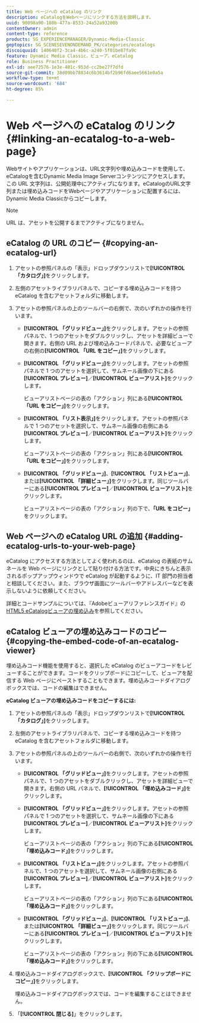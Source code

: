 ```yaml
---
title: Web ページへの eCatalog のリンク
description: eCatalogをWebページにリンクする方法を説明します。
uuid: 90098a90-180b-477a-8533-24a52a93200b
contentOwner: admin
content-type: reference
products: SG_EXPERIENCEMANAGER/Dynamic-Media-Classic
geptopics: SG_SCENESEVENONDEMAND_PK/categories/ecatalogs
discoiquuid: 140640f2-3ca4-4b6c-a240-5f01be87fa9c
feature: Dynamic Media Classic，ビューア，eCatalog
role: Business Practitioner
exl-id: aee72576-1e3e-401c-953d-cc2be27f7dfd
source-git-commit: 38d09bb78834c6b3614bf2b96fd6aee5661e0a5a
workflow-type: tm+mt
source-wordcount: '684'
ht-degree: 85%

---
```


# Web ページへの eCatalog のリンク{#linking-an-ecatalog-to-a-web-page}

Webサイトやアプリケーションは、URL文字列や埋め込みコードを使用して、eCatalogを含むDynamic Media Image Serverコンテンツにアクセスします。 この URL 文字列は、公開処理中にアクティブになります。eCatalogのURL文字列または埋め込みコードをWebページやアプリケーションに配置するには、Dynamic Media Classicからコピーします。

>[!NOTE]
>
>URL は、アセットを公開するまでアクティブになりません。

## eCatalog の URL のコピー {#copying-an-ecatalog-url}

1. アセットの参照パネルの「表示」ドロップダウンリストで&#x200B;**[!UICONTROL 「カタログ」]**&#x200B;をクリックします。
1. 左側のアセットライブラリパネルで、コピーする埋め込みコードを持つ eCatalog を含むアセットフォルダに移動します。
1. アセットの参照パネルの上のツールバーの右側で、次のいずれかの操作を行います。

   * **[!UICONTROL 「グリッドビュー」]**&#x200B;をクリックします。アセットの参照パネルで、1 つのアセットをダブルクリックし、アセットを詳細ビューで開きます。右側の URL および埋め込みコードパネルで、必要なビューアの右側の&#x200B;**[!UICONTROL 「URL をコピー」]**&#x200B;をクリックします。
   * **[!UICONTROL 「グリッドビュー」]**&#x200B;をクリックします。アセットの参照パネルで 1 つのアセットを選択して、サムネール画像の下にある&#x200B;**[!UICONTROL プレビュー]**／**[!UICONTROL ビューアリスト]**&#x200B;をクリックします。

      ビューアリストページの表の「アクション」列にある&#x200B;**[!UICONTROL 「URL をコピー」]**&#x200B;をクリックします。

   * **[!UICONTROL 「リスト表示」]**&#x200B;をクリックします。アセットの参照パネルで 1 つのアセットを選択して、サムネール画像の右側にある&#x200B;**[!UICONTROL プレビュー]**／**[!UICONTROL ビューアリスト]**&#x200B;をクリックします。

      ビューアリストページの表の「アクション」列にある&#x200B;**[!UICONTROL 「URL をコピー」]**&#x200B;をクリックします。

   * **[!UICONTROL 「グリッドビュー」]**、**[!UICONTROL 「リストビュー」]**、または&#x200B;**[!UICONTROL 「詳細ビュー」]**&#x200B;をクリックします。同じツールバーにある&#x200B;**[!UICONTROL プレビュー]**／**[!UICONTROL ビューアリスト]**&#x200B;をクリックします。

      ビューアリストページの表の「アクション」列の下で、**「URL をコピー」**&#x200B;をクリックします。

## Web ページへの eCatalog URL の追加 {#adding-ecatalog-urls-to-your-web-page}

eCatalog にアクセスする方法としてよく使われるのは、eCatalog の表紙のサムネールを Web ページにリンクとして貼り付ける方法です。中央にきちんと表示されるポップアップウィンドウで eCatalog が起動するように、IT 部門の担当者と相談してください。また、ブラウザ画面にツールバーやアドレスバーなどを表示しないように依頼してください。

詳細とコードサンプルについては、『Adobeビューアリファレンスガイド』の[HTML5 eCatalogビューアの埋め込み](https://experienceleague.adobe.com/docs/dynamic-media-developer-resources/library/viewers-aem-assets-dmc/ecatalog/c-html5-20-ecatalog-viewer-about.html#section-e1c3106f5b3e445d9b95be337c2f94e2)を参照してください。

## eCatalog ビューアの埋め込みコードのコピー {#copying-the-embed-code-of-an-ecatalog-viewer}

埋め込みコード機能を使用すると、選択した eCatalog のビューアコードをレビューすることができます。コードをクリップボードにコピーして、ビューアを配信する Web ページにペーストすることもできます。埋め込みコードダイアログボックスでは、コードの編集はできません。

**eCatalog ビューアの埋め込みコードをコピーするには:**

1. アセットの参照パネルの「表示」ドロップダウンリストで&#x200B;**[!UICONTROL 「カタログ」]**&#x200B;をクリックします。
1. 左側のアセットライブラリパネルで、コピーする埋め込みコードを持つ eCatalog を含むアセットフォルダに移動します。
1. アセットの参照パネルの上のツールバーの右側で、次のいずれかの操作を行います。

   * **[!UICONTROL 「グリッドビュー」]**&#x200B;をクリックします。アセットの参照パネルで、1 つのアセットをダブルクリックし、アセットを詳細ビューで開きます。右側の URL パネルで、**[!UICONTROL 「埋め込みコード」]**&#x200B;をクリックします。
   * **[!UICONTROL 「グリッドビュー」]**&#x200B;をクリックします。アセットの参照パネルで 1 つのアセットを選択して、サムネール画像の下にある&#x200B;**[!UICONTROL プレビュー]**／**[!UICONTROL ビューアリスト]**&#x200B;をクリックします。

      ビューアリストページの表の「アクション」列の下にある&#x200B;**[!UICONTROL 「埋め込みコード」]**&#x200B;をクリックします。

   * **[!UICONTROL 「リストビュー」]**&#x200B;をクリックします。アセットの参照パネルで、1 つのアセットを選択して、サムネール画像の右側にある&#x200B;**[!UICONTROL プレビュー]**／**[!UICONTROL ビューアリスト]**&#x200B;をクリックします。

      ビューアリストページの表の「アクション」列の下にある&#x200B;**[!UICONTROL 「埋め込みコード」]**&#x200B;をクリックします。

   * **[!UICONTROL 「グリッドビュー」]**、**[!UICONTROL 「リストビュー」]**、または&#x200B;**[!UICONTROL 「詳細ビュー」]**&#x200B;をクリックします。同じツールバーにある&#x200B;**[!UICONTROL プレビュー]**／**[!UICONTROL ビューアリスト]**&#x200B;をクリックします。

      ビューアリストページの表の「アクション」列の下にある&#x200B;**[!UICONTROL 「埋め込みコード」]**&#x200B;をクリックします。

1. 埋め込みコードダイアログボックスで、**[!UICONTROL 「クリップボードにコピー」]**&#x200B;をクリックします。

   埋め込みコードダイアログボックスでは、コードを編集することはできません。

1. 「**[!UICONTROL 閉じる]**」をクリックします。
